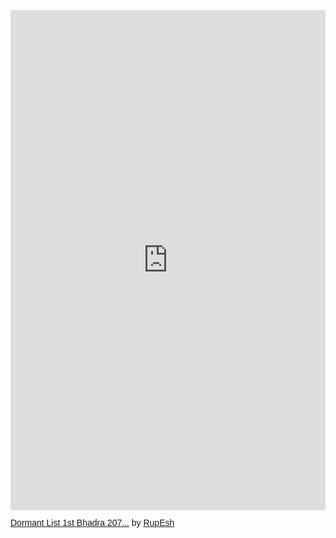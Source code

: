 <iframe class="scribd_iframe_embed" data-aspect-ratio="0.706342991386061" data-auto-height="true" frameborder="0" height="800" scrolling="no" src="https://www.scribd.com/embeds/480539980/content?start_page=1&amp;view_mode=scroll&amp;access_key=key-yyKzlA01uC4ivbdq3yE5" title="Dormant List 1st Bhadra 2077.pdf" width="100%"></iframe><p style="-x-system-font: none; display: block; font-family: Helvetica,Arial,Sans-serif; font-size-adjust: none; font-size: 14px; font-stretch: normal; font-style: normal; font-variant: normal; font-weight: normal; font: 14px Helvetica, Arial, sans-serif; line-height: normal; margin: 12px auto 6px;"><a href="https://www.scribd.com/document/480539980/Dormant-List-1st-Bhadra-2077-pdf#from_embed" style="text-decoration: underline;" title="View Dormant List 1st Bhadra 2077.pdf on Scribd">Dormant List 1st Bhadra 207...</a> by <a href="https://www.scribd.com/user/258353199/RupEsh#from_embed" style="text-decoration: underline;" title="View RupEsh's profile on Scribd">RupEsh</a></p>